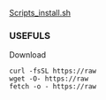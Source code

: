 [Scripts_install.sh](https://github.com/cylmat/cheats/blob/main/.home/scripts_install.sh)

### USEFULS
Download
```
curl -fsSL https://raw
wget -O- https://raw
fetch -o - https://raw
```
